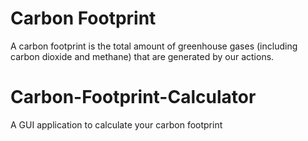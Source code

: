 # Carbon Footprint
A carbon footprint is the total amount of greenhouse gases (including carbon dioxide and methane) that are generated by our actions.

# Carbon-Footprint-Calculator
A GUI application to calculate your carbon footprint
